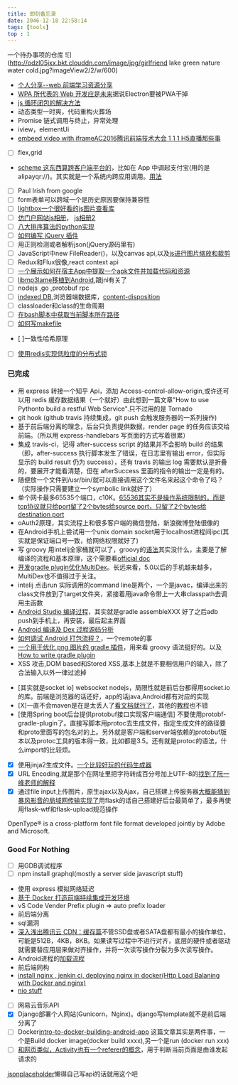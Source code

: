 ```yaml
---
title: 即刻备忘录
date: 2046-12-18 22:58:14
tags: [tools]
top : 1
---
```


一个待办事项的仓库
![](http://odzl05jxx.bkt.clouddn.com/image/jpg/girlfriend lake green nature water cold.jpg?imageView2/2/w/600)

<!--more-->

- [个人分享--web 前端学习资源分享](https://juejin.im/post/5a0c1956f265da430a501f51)
- [WPA 所代表的 Web 开发应是未来](https://huangxuan.me/2017/02/09/nextgen-web-pwa/)据说Electron要被PWA干掉
- [js 循环闭包的解决方法](https://segmentfault.com/a/1190000003818163)
- 动态类型一时爽，代码重构火葬场
- Promise 链式调用与终止，异常处理
- iview，elementUi
- [embeed video with iframe](https://css-tricks.com/NetMag/FluidWidthVideo/Article-FluidWidthVideo.php)[AC2016腾讯前端技术大会 1 1 1 H5直播那些事](https://www.youtube.com/watch?v=g3F7Imjcd4k)
- [ ] flex,grid
- [scheme 这东西算跨客户端平台的](https://sspai.com/post/31500)，比如在 App 中调起支付宝(用的是 alipayqr://)。其实就是一个系统内跨应用调用。[用法](http://blog.csdn.net/qq_23547831/article/details/51685310)
- [ ] Paul Irish from google
- [ ] form表单可以跨域一个是历史原因要保持兼容性
- [ ] [lightbox一个很好看的js图片查看库](http://lokeshdhakar.com/projects/lightbox2/)
- [ ] [仿门户网站js相册](https://www.js-css.cn/a/jscode/album/2014/0915/1319.html)， [js相册2](https://www.js-css.cn/a/jscode/album/2014/0914/1318.html)
- [ ] [八大排序算法的python实现](http://python.jobbole.com/82270/)
- [ ] [如何编写 jQuery 插件](https://gist.github.com/quexer/3619237)
- [ ] 用正则检测或者解析json(jQuery源码里有)
- [ ] JavaScript中new FileReader()，以及canvas api,以及[js进行图片缩放和裁剪](https://juejin.im/post/5a98c5c26fb9a028d82b34ee)
- [ ] Redux和Flux很像,react context api
- [ ] [一个展示如何在宿主App中提取一个apk文件并加载代码和资源](https://www.jianshu.com/p/a4ab102fa4ac)
- [ ] [libmp3lame移植到Android](https://www.jianshu.com/p/534741f5151c),跟jni有关了
- [ ] nodejs ,go ,protobuf rpc
- [ ] [indexed DB](http://www.ruanyifeng.com/blog/2018/07/indexeddb.html),浏览器端数据库，[content-disposition](https://developer.mozilla.org/en-US/docs/Web/HTTP/Headers)
- [ ] classloader和class的生命周期
- [ ] [在bash脚本中获取当前脚本所在路径](https://stackoverflow.com/questions/59895/getting-the-source-directory-of-a-bash-script-from-within?rq=1)
- [ ] [如何写makefile](https://seisman.github.io/how-to-write-makefile/introduction.html)
- [ ]一致性哈希原理
- [ ] [使用redis实现低粒度的分布式锁](http://afghl.github.io/2018/06/17/distributed-lock-and-granarity.html)




### 已完成
* 用 express 转接一个知乎 Api，添加 Access-control-allow-origin,或许还可以用 redis 缓存数据结果（一个就好）由此想到一篇文章"How to use Pythonto build a restful Web Service".只不过用的是 Tornado
* git hook (github travis 持续集成，git push 会触发服务器的一系列操作)
* 基于前后端分离的理念，后台只负责提供数据，render page 的任务应该交给前端。（所以用 express-handlebars 写页面的方式写着很累）
* 集成 travis-ci，记得 after-success script 的结果并不会影响 build 的结果（即，after-success 执行脚本发生了错误，在日志里有输出 error，但实际显示的 build result 仍为 success），还有 travis 的输出 log 需要默认是折叠的，要展开才能看清楚，但在 afterSuccess 里面的指令的输出一定是有的。
* 随便放一个文件到/usr/bin/就可以直接调用这个文件名来起这个命令了吗？（实际操作只需要建立一个symbolic link就好了）
* 单个网卡最多65535个端口，c10K。[65536其实不是操作系统限制的，而是tcp协议就只给port留了2个bytes给source port，只留了2个bytes给destination port](https://www.zhihu.com/question/66553828)
* oAuth2原理，其实流程上和很多客户端的微信登陆，新浪微博登陆很像的
* 在Android手机上尝试用一个unix domain socket用于localhost进程间ipc(其实就是保证端口号一致，给网络权限就好了)
* 写 groovy 用intelij全家桶就可以了，groovy的[语法](https://www.tutorialspoint.com/groovy/groovy_closures.htm)其实没什么，主要是了解编译的流程和基本原理，这个需要看[official doc](https://docs.gradle.org/current/userguide/build_lifecycle.html#sec:build_phases)
* [开发gradle plugin优化MultiDex](https://github.com/JLLK/gradle-android-maindexlist-plugin)。长远来看，5.0以后的手机越来越多，MultiDex也不值得过于关注。
* intelij 点击run 实际调用的command line是两个，一个是javac，编译出来的class文件放到了target文件夹，紧接着用java命令带上一大串classpath去调用主函数
* [Android Studio 编译过程](https://fucknmb.com/2017/05/11/Android-Studio-Library%E6%A8%A1%E5%9D%97%E4%B8%ADNative%E4%BB%A3%E7%A0%81%E8%BF%9B%E8%A1%8Cdebug%E7%9A%84%E4%B8%80%E4%BA%9B%E5%9D%91/)，其实就是gradle assembleXXX 好了之后adb push到手机上，再安装，最后起主界面
* [Android 编译及 Dex 过程源码分析](http://mouxuejie.com/blog/2016-06-21/multidex-compile-and-dex-source-analysis/)
* [如何调试 Android 打包流程？](http://www.wangyuwei.me/)，一个remote的事
* [一个用于优化 png 图片的 gradle 插件](https://github.com/chenenyu/img-optimizer-gradle-plugin)，用来看 groovy 语法挺好的。以及 [How to write gradle plugin](http://yuanfentiank789.github.io/2017/09/20/%E5%9C%A8AndroidStudio%E4%B8%AD%E8%87%AA%E5%AE%9A%E4%B9%89Gradle%E6%8F%92%E4%BB%B6/)
* XSS 攻击,DOM based和Stored XSS,基本上就是不要相信用户的输入，除了合法输入以外一律过滤掉
- [其实就是socket io] websocket nodejs，局限性就是前后台都得用socket.io的库。前端是浏览器的话还好，app的话java,Android都有对应的实现
- [X]一直不会maven是在是太丢人了[看文档就行了](https://maven.apache.org/guides/getting-started/index.html#How_do_I_make_my_first_Maven_project)，其他的[教程](https://www.tutorialspoint.com/maven/maven_build_life_cycle.htm)也不错
- [使用Spring boot后台提供protobuf接口实现客户端通信] 不要使用protobf-gradle-plugin了。直接写脚本用protoc去生成文件，指定生成文件的路径要和proto里面写的包名对的上。另外就是客户端和server端依赖的protobuf版本以及protoc工具的版本得一致，比如都是3.5。还有就是protoc的语法，什么import的比较烦。
- [X] 使用jinja2生成文件。[一个比较好玩的代码生成器](https://github.com/guokr/swagger-py-codegen)
- [X] URL Encoding,就是那个在网址里把字符转成百分号加上UTF-8的[找到了阮一峰老师的解释](http://www.ruanyifeng.com/blog/2010/02/url_encoding.html)
- [X] 通过file input上传图片，原生ajax以及Ajax，自己搭建上传服务器[大概能猜到暴风影音的局域网传输实现了](https://zhuanlan.zhihu.com/p/24513281?refer=flask)用flask的话自己搭建好后台最简单了，最多再使用flask-wtf和flask-upload规范操作

OpenType® is a cross-platform font file format developed jointly by Adobe and Microsoft.

### Good For Nothing
- [ ] 用GDB调试程序
- [ ] npm install graphql(mostly a server side javascript stuff)
- 使用 express 模拟网络延迟
- [基于 Docker 打造前端持续集成开发环境](https://juejin.im/post/5a157b7a5188257bfe457ff0)
- vS Code Vender Prefix plugin => auto prefix loader
- 前后端分离
- sql漏洞
- [深入浅出腾讯云 CDN：缓存篇](https://cloud.tencent.com/developer/article/1004755)不管SSD盘或者SATA盘都有最小的操作单位，可能是512B，4KB，8KB。如果读写过程中不进行对齐，底层的硬件或者驱动就需要替应用层来做对齐操作，并将一次读写操作分裂为多次读写操作。
- Android进程的[加载流程](https://juejin.im/post/5a646211f265da3e3f4cc997)
- 前后端同构
- [install nginx , jenkin ci, deploying nginx in docker(Http Load Balaning with Docker and nginx)](https://www.digitalocean.com/community/tutorials/how-to-configure-nginx-with-ssl-as-a-reverse-proxy-for-jenkins)
- [nio stuff](https://juejin.im/post/59fffdb76fb9a0450a66bd58)
- [ ] 网易云音乐API
- [X] Django部署个人网站(Gunicorn，Nginx)。django写template就不是前后端分离了
- [ ] Docker[intro-to-docker-building-android-app](https://medium.com/@elye.project/intro-to-docker-building-android-app-cb7fb1b97602) 这篇文章其实是两件事，一个是Build docker image(docker build xxxx),另一个是run (docker run xxx)
- [ ] [和网页类似，Activity也有一个referer的概念](https://blog.csdn.net/u013553529/article/details/53856800)，用于判断当前页面是由谁发起请求的

[jsonplaceholder](https://jsonplaceholder.typicode.com/)懒得自己写api的话就用这个吧
